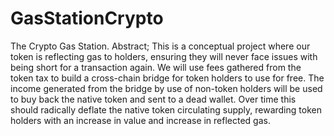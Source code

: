 # GasStationCrypto
The Crypto Gas Station.
Abstract;
This is a conceptual project where our token is reflecting gas to holders, ensuring they will never face issues with being short for a transaction again. We will use fees gathered from the token tax to build a cross-chain bridge for token holders to use for free. The income generated from the bridge by use of non-token holders will be used to buy back the native token and sent to a dead wallet. Over time this should radically deflate the native token circulating supply, rewarding token holders with an increase in value and increase in reflected gas. 

